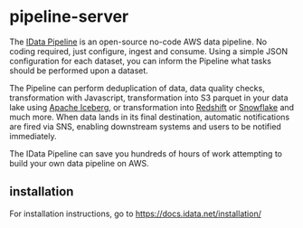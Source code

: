 # pipeline-server
The [IData Pipeline](https://www.idata.net) is an open-source no-code AWS data pipeline. No coding required, just configure, ingest and consume. Using a simple JSON configuration for each dataset, you can inform the Pipeline what tasks should be performed upon a dataset. 

The Pipeline can perform deduplication of data, data quality checks, transformation with Javascript, transformation into S3 parquet in your data lake using [Apache Iceberg](https://iceberg.apache.org/), or transformation into [Redshift](https://aws.amazon.com/redshift/) or [Snowflake](https://www.snowflake.com/) and much more. When data lands in its final destination, automatic notifications are fired via SNS, enabling downstream systems and users to be notified immediately.

The IData Pipeline can save you hundreds of hours of work attempting to build your own data pipeline on AWS.

## installation
For installation instructions, go to https://docs.idata.net/installation/